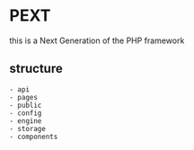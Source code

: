 # PEXT
this is a Next Generation of the PHP framework

## structure
```
- api
- pages
- public
- config
- engine
- storage
- components
```